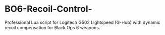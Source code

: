 # BO6-Recoil-Control-
Professional Lua script for Logitech G502 Lightspeed (G-Hub) with dynamic recoil compensation for Black Ops 6 weapons.
